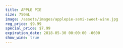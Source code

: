 ```yaml
---
title: APPLE PIE
size: 750mL
image: /assets/images/applepie-semi-sweet-wine.jpg
reg_price: $9.99
special_price: $7.99
expiration_date: 2018-05-30 00:00:00 -0600
show_wine: true
---
```



